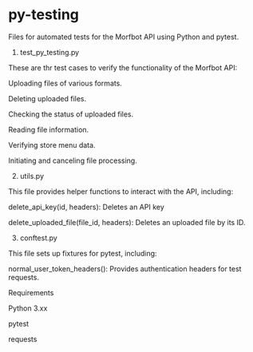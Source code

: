 # py-testing

Files for automated tests for the Morfbot API using Python and pytest.


1. test_py_testing.py

These are thr test cases to verify the functionality of the Morfbot API:

Uploading files of various formats.

Deleting uploaded files.

Checking the status of uploaded files.

Reading file information.

Verifying store menu data.

Initiating and canceling file processing.

2. utils.py

This file provides helper functions to interact with the API, including:

delete_api_key(id, headers): Deletes an API key

delete_uploaded_file(file_id, headers): Deletes an uploaded file by its ID.

3. conftest.py

This file sets up fixtures for pytest, including:

normal_user_token_headers(): Provides authentication headers for test requests.

Requirements

Python 3.xx

pytest

requests


